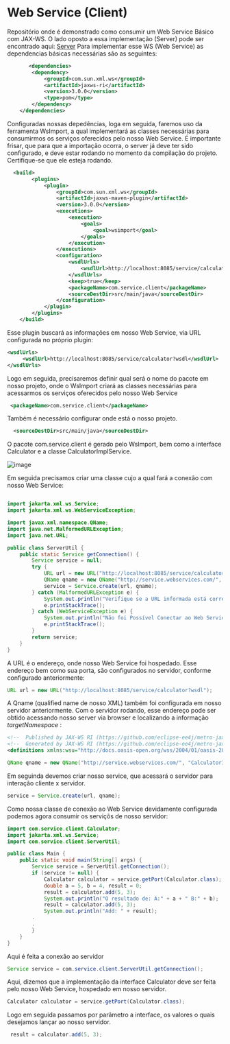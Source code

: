 # Web Service (Client)
Repositório onde é demonstrado como consumir um Web Service Básico com JAX-WS.
O lado oposto a essa implementação (Server) pode ser encontrado aqui: [Server](https://github.com/lschlestein/WSCalculatorServer.git)
Para implementar esse WS (Web Service) as dependencias básicas necessárias são as seguintes:

``` xml
       <dependencies>
        <dependency>
            <groupId>com.sun.xml.ws</groupId>
            <artifactId>jaxws-ri</artifactId>
            <version>3.0.0</version>
            <type>pom</type>
        </dependency>
    </dependencies>
```

Configuradas nossas depedências, loga em seguida, faremos uso da ferramenta WsImport, a qual implementará as classes necessárias para consumirmos os serviços oferecidos pelo nosso Web Service.
É importante frisar, que para que a importação ocorra, o server já deve ter sido configurado, e deve estar rodando no momento da compilação do projeto. Certifique-se que ele esteja rodando.

``` xml
  <build>
        <plugins>
            <plugin>
                <groupId>com.sun.xml.ws</groupId>
                <artifactId>jaxws-maven-plugin</artifactId>
                <version>3.0.0</version>
                <executions>
                    <execution>
                        <goals>
                            <goal>wsimport</goal>
                        </goals>
                    </execution>
                </executions>
                <configuration>
                    <wsdlUrls>
                        <wsdlUrl>http://localhost:8085/service/calculator?wsdl</wsdlUrl>
                    </wsdlUrls>
                    <keep>true</keep>
                    <packageName>com.service.client</packageName>
                    <sourceDestDir>src/main/java</sourceDestDir>
                </configuration>
            </plugin>
        </plugins>
    </build>
```

Esse plugin buscará as informações em nosso Web Service, via URL configurada no próprio plugin:
``` xml
<wsdlUrls>
     <wsdlUrl>http://localhost:8085/service/calculator?wsdl</wsdlUrl>
</wsdlUrls>
```

Logo em seguida, precisaremos definir qual será o nome do pacote em nosso projeto, onde o WsImport criará as classes necessárias para acessarmos os serviços oferecidos pelo nosso Web Service

```xml
 <packageName>com.service.client</packageName>
```

Também é necessário configurar onde está o nosso projeto.
``` xml
  <sourceDestDir>src/main/java</sourceDestDir>
```
O pacote com.service.client é gerado pelo WsImport, bem como a interface Calculator e a classe CalculatorImplService.

![image](https://github.com/lschlestein/WSCalculatorClient/assets/103784532/dda7b73c-c79a-46d2-92bb-e0af6d27c1ff)

Em seguida precisamos criar uma classe cujo a qual fará a conexão com nosso Web Service:

``` java

import jakarta.xml.ws.Service;
import jakarta.xml.ws.WebServiceException;

import javax.xml.namespace.QName;
import java.net.MalformedURLException;
import java.net.URL;

public class ServerUtil {
    public static Service getConnection() {
        Service service = null;
        try {
            URL url = new URL("http://localhost:8085/service/calculator?wsdl");
            QName qname = new QName("http://service.webservices.com/", "CalculatorImplService");
            service = Service.create(url, qname);
        } catch (MalformedURLException e) {
            System.out.println("Verifique se a URL informada está correta " + e.getMessage());
            e.printStackTrace();
        } catch (WebServiceException e) {
            System.out.println("Não foi Possível Conectar ao Web Service" + e.getMessage());
            e.printStackTrace();
        }
        return service;
    }
}
```
A URL é o endereço, onde nosso Web Service foi hospedado. Esse endereço bem como sua porta, são configurados no servidor, conforme configurado anteriormente:
``` java
URL url = new URL("http://localhost:8085/service/calculator?wsdl");
```
A Qname (qualified name de nosso XML) também foi configurada em nosso servidor anteriormente. Com o servidor rodando, esse endereço pode ser obtido acessando nosso server via browser e localizando a informação *targetNamespace* :

 ``` xml
<!--  Published by JAX-WS RI (https://github.com/eclipse-ee4j/metro-jax-ws). RI's version is JAX-WS RI 3.0.0 git-revision#af8101a.  -->
<!--  Generated by JAX-WS RI (https://github.com/eclipse-ee4j/metro-jax-ws). RI's version is JAX-WS RI 3.0.0 git-revision#af8101a.  -->
<definitions xmlns:wsu="http://docs.oasis-open.org/wss/2004/01/oasis-200401-wss-wssecurity-utility-1.0.xsd" xmlns:wsp="http://www.w3.org/ns/ws-policy" xmlns:wsp1_2="http://schemas.xmlsoap.org/ws/2004/09/policy" xmlns:wsam="http://www.w3.org/2007/05/addressing/metadata" xmlns:soap="http://schemas.xmlsoap.org/wsdl/soap/" xmlns:tns="http://service.webservices.com/" xmlns:xsd="http://www.w3.org/2001/XMLSchema" xmlns="http://schemas.xmlsoap.org/wsdl/" targetNamespace="http://service.webservices.com/" name="CalculatorImplService">
```
``` java
QName qname = new QName("http://service.webservices.com/", "CalculatorImplService");
```

Em seguinda devemos criar nosso service, que acessará o servidor para interação cliente x servidor.
```java
service = Service.create(url, qname);
```

Como nossa classe de conexão ao Web Service devidamente configurada podemos agora consumir os serviçõs de nosso servidor:

``` java
import com.service.client.Calculator;
import jakarta.xml.ws.Service;
import com.service.client.ServerUtil;

public class Main {
    public static void main(String[] args) {
        Service service = ServerUtil.getConnection();
        if (service != null) {
            Calculator calculator = service.getPort(Calculator.class);
            double a = 5, b = 4, result = 0;
            result = calculator.add(5, 3);
            System.out.println("O resultado de: A:" + a + " B:" + b);
 	        result = calculator.add(5, 3);
            System.out.println("Add: " + result);
	    .
	    .
        }
    }
}

```
Aqui é feita a conexão ao servidor
```java
Service service = com.service.client.ServerUtil.getConnection();
```
Aqui, dizemos que a implementação da interface Calculator deve ser feita pelo nosso Web Service, hospedado em nosso servidor.
``` java
Calculator calculator = service.getPort(Calculator.class);
```

Logo em seguida passamos por parâmetro a interface, os valores o quais desejamos lançar ao nosso servidor.
``` java
 result = calculator.add(5, 3);
```
